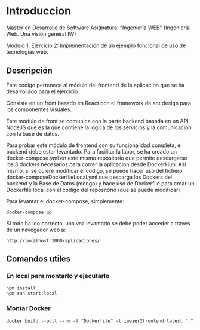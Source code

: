 # Introduccion
Master en Desarrollo de Software
Asignatura: “Ingeniería WEB”
(Ingeniería Web. Una visión general IW)

Módulo 1. Ejercicio 2: Implementación de un ejemplo funcional de uso de tecnologías web.

## Descripción
Este codigo pertenece al módulo del frontend de la aplicacion que se ha desarrollado para el ejercicio.

Consiste en un front basado en React con el framework de ant design para los componentes visuales.

Este modulo de front se comunica con la parte backend basada en un API NodeJS que es la que contiene la logica de los servicios y la comunicacion con la base de datos.

Para probar este módulo de frontend con su funcionalidad completa, el backend debe estar levantado. Para facilitar la labor, se ha creado un docker-compose.yml en este mismo repositorio que permite descargarse los 3 dockers necesarios para correr la aplicacion desde DockerHub. Asi mismo, si se quiere modificar el codigo, se puede hacer uso del fichero docker-composeDockerfileLocal.yml que descarga los Dockers del backend y la Base de Datos (mongo) y hace uso de Dockerfile para crear un Dockerfile local con el codigo del repositorio (que se puede modificar)

Para levantar el docker-compose, simplemente:

`docker-compose up`

Si todo ha ido correcto, una vez levantado se debe poder acceder a traves de un navegador web a:

`http://localhost:3000/aplicaciones/`

## Comandos utiles
### En local para montarlo y ejecutarlo 
```
npm install
npm run start:local
```

### Montar Docker

    docker build --pull --rm -f "Dockerfile" -t iwejer2frontend:latest "."

